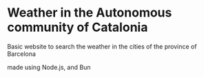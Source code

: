 # Weather in the Autonomous community of Catalonia
Basic website to search the weather in the cities of the province of Barcelona

made using Node.js, and Bun
